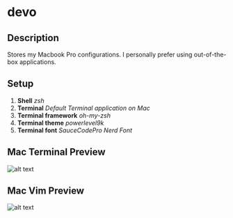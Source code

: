 # devo
## Description
Stores my Macbook Pro configurations. I personally prefer using out-of-the-box applications.

## Setup
1. **Shell** *zsh*
1. **Terminal** *Default Terminal application on Mac*
1. **Terminal framework** *oh-my-zsh*
1. **Terminal theme** *powerlevel9k*
1. **Terminal font** *SauceCodePro Nerd Font*

## Mac Terminal Preview
![alt text](https://github.com/bhatnagarakshay/devo/blob/master/previews/Mac%20Terminal%20Preview.png)

## Mac Vim Preview
![alt text](https://github.com/bhatnagarakshay/devo/blob/master/previews/Mac%20vim%20preview.png)
